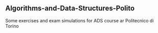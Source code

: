 ## Algorithms-and-Data-Structures-Polito
Some exercises and exam simulations for ADS course ar Politecnico di Torino
